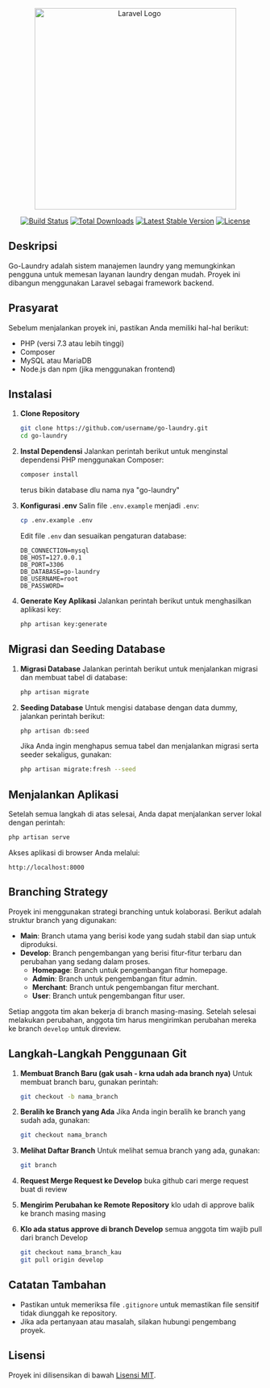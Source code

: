 <p align="center"><a href="https://laravel.com" target="_blank"><img src="https://raw.githubusercontent.com/laravel/art/master/logo-lockup/5%20SVG/2%20CMYK/1%20Full%20Color/laravel-logolockup-cmyk-red.svg" width="400" alt="Laravel Logo"></a></p>

<p align="center">
<a href="https://github.com/laravel/framework/actions"><img src="https://github.com/laravel/framework/workflows/tests/badge.svg" alt="Build Status"></a>
<a href="https://packagist.org/packages/laravel/framework"><img src="https://img.shields.io/packagist/dt/laravel/framework" alt="Total Downloads"></a>
<a href="https://packagist.org/packages/laravel/framework"><img src="https://img.shields.io/packagist/v/laravel/framework" alt="Latest Stable Version"></a>
<a href="https://packagist.org/packages/laravel/framework"><img src="https://img.shields.io/packagist/l/laravel/framework" alt="License"></a>
</p>

## Deskripsi
Go-Laundry adalah sistem manajemen laundry yang memungkinkan pengguna untuk memesan layanan laundry dengan mudah. Proyek ini dibangun menggunakan Laravel sebagai framework backend.

## Prasyarat
Sebelum menjalankan proyek ini, pastikan Anda memiliki hal-hal berikut:
- PHP (versi 7.3 atau lebih tinggi)
- Composer
- MySQL atau MariaDB
- Node.js dan npm (jika menggunakan frontend)

## Instalasi
1. **Clone Repository**
   ```bash
   git clone https://github.com/username/go-laundry.git
   cd go-laundry
   ```

2. **Instal Dependensi**
   Jalankan perintah berikut untuk menginstal dependensi PHP menggunakan Composer:
   ```bash
   composer install
   ```

   terus bikin database dlu nama nya "go-laundry"

3. **Konfigurasi .env**
   Salin file `.env.example` menjadi `.env`:
   ```bash
   cp .env.example .env
   ```

   Edit file `.env` dan sesuaikan pengaturan database:
   ```plaintext
   DB_CONNECTION=mysql
   DB_HOST=127.0.0.1
   DB_PORT=3306
   DB_DATABASE=go-laundry
   DB_USERNAME=root
   DB_PASSWORD=
   ```

4. **Generate Key Aplikasi**
   Jalankan perintah berikut untuk menghasilkan aplikasi key:
   ```bash
   php artisan key:generate
   ```

## Migrasi dan Seeding Database
1. **Migrasi Database**
   Jalankan perintah berikut untuk menjalankan migrasi dan membuat tabel di database:
   ```bash
   php artisan migrate
   ```

2. **Seeding Database**
   Untuk mengisi database dengan data dummy, jalankan perintah berikut:
   ```bash
   php artisan db:seed
   ```

   Jika Anda ingin menghapus semua tabel dan menjalankan migrasi serta seeder sekaligus, gunakan:
   ```bash
   php artisan migrate:fresh --seed
   ```

## Menjalankan Aplikasi
Setelah semua langkah di atas selesai, Anda dapat menjalankan server lokal dengan perintah:
```bash
php artisan serve
```

Akses aplikasi di browser Anda melalui:
```
http://localhost:8000
```

## Branching Strategy
Proyek ini menggunakan strategi branching untuk kolaborasi. Berikut adalah struktur branch yang digunakan:

- **Main**: Branch utama yang berisi kode yang sudah stabil dan siap untuk diproduksi.
- **Develop**: Branch pengembangan yang berisi fitur-fitur terbaru dan perubahan yang sedang dalam proses.
  - **Homepage**: Branch untuk pengembangan fitur homepage.
  - **Admin**: Branch untuk pengembangan fitur admin.
  - **Merchant**: Branch untuk pengembangan fitur merchant.
  - **User**: Branch untuk pengembangan fitur user.

Setiap anggota tim akan bekerja di branch masing-masing. Setelah selesai melakukan perubahan, anggota tim harus mengirimkan perubahan mereka ke branch `develop` untuk direview.

## Langkah-Langkah Penggunaan Git
1. **Membuat Branch Baru (gak usah - krna udah ada branch nya)**
   Untuk membuat branch baru, gunakan perintah:
   ```bash
   git checkout -b nama_branch
   ```

2. **Beralih ke Branch yang Ada**
   Jika Anda ingin beralih ke branch yang sudah ada, gunakan:
   ```bash
   git checkout nama_branch
   ```

3. **Melihat Daftar Branch**
   Untuk melihat semua branch yang ada, gunakan:
   ```bash
   git branch
   ```

4. **Request Merge Request ke Develop**
   buka github cari merge request buat di review

5. **Mengirim Perubahan ke Remote Repository**
   klo udah di approve balik ke branch masing masing

6. **Klo ada status approve di branch Develop**
   semua anggota tim wajib pull dari branch Develop
   ```bash
   git checkout nama_branch_kau
   git pull origin develop
   ```

## Catatan Tambahan
- Pastikan untuk memeriksa file `.gitignore` untuk memastikan file sensitif tidak diunggah ke repository.
- Jika ada pertanyaan atau masalah, silakan hubungi pengembang proyek.

## Lisensi
Proyek ini dilisensikan di bawah [Lisensi MIT](LICENSE).
